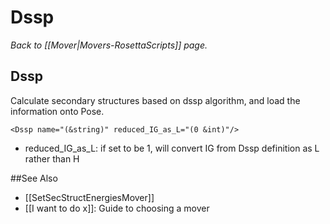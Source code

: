 # Dssp
*Back to [[Mover|Movers-RosettaScripts]] page.*
## Dssp

Calculate secondary structures based on dssp algorithm, and load the information onto Pose.

```
<Dssp name="(&string)" reduced_IG_as_L="(0 &int)"/>
```

-   reduced\_IG\_as\_L: if set to be 1, will convert IG from Dssp definition as L rather than H


##See Also

* [[SetSecStructEnergiesMover]]
* [[I want to do x]]: Guide to choosing a mover